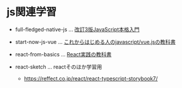 # js関連学習
- full-fledged-native-js ... [改訂3版JavaScript本格入門](https://www.amazon.co.jp/%E6%94%B9%E8%A8%823%E7%89%88JavaScript%E6%9C%AC%E6%A0%BC%E5%85%A5%E9%96%80-%EF%BD%9E%E3%83%A2%E3%83%80%E3%83%B3%E3%82%B9%E3%82%BF%E3%82%A4%E3%83%AB%E3%81%AB%E3%82%88%E3%82%8B%E5%9F%BA%E7%A4%8E%E3%81%8B%E3%82%89%E7%8F%BE%E5%A0%B4%E3%81%A7%E3%81%AE%E5%BF%9C%E7%94%A8%E3%81%BE%E3%81%A7-%E5%B1%B1%E7%94%B0-%E7%A5%A5%E5%AF%9B/dp/4297132885/ref=pd_lpo_sccl_1/357-2208643-3997742?pd_rd_w=rv6NM&content-id=amzn1.sym.d769922e-188a-40cc-a180-3315f856e8d6&pf_rd_p=d769922e-188a-40cc-a180-3315f856e8d6&pf_rd_r=A95DRJWRQZMW16CMQS4S&pd_rd_wg=sJuNw&pd_rd_r=3659f0bd-ca7d-46fb-af32-188722c33169&pd_rd_i=4297132885&psc=1)
- start-now-js-vue ... [ これからはじめる人のjavascript/vue.jsの教科書](https://www.amazon.co.jp/%E6%94%B9%E8%A8%823%E7%89%88JavaScript%E6%9C%AC%E6%A0%BC%E5%85%A5%E9%96%80-%EF%BD%9E%E3%83%A2%E3%83%80%E3%83%B3%E3%82%B9%E3%82%BF%E3%82%A4%E3%83%AB%E3%81%AB%E3%82%88%E3%82%8B%E5%9F%BA%E7%A4%8E%E3%81%8B%E3%82%89%E7%8F%BE%E5%A0%B4%E3%81%A7%E3%81%AE%E5%BF%9C%E7%94%A8%E3%81%BE%E3%81%A7-%E5%B1%B1%E7%94%B0-%E7%A5%A5%E5%AF%9B/dp/4297132885/ref=pd_lpo_sccl_1/357-2208643-3997742?pd_rd_w=rv6NM&content-id=amzn1.sym.d769922e-188a-40cc-a180-3315f856e8d6&pf_rd_p=d769922e-188a-40cc-a180-3315f856e8d6&pf_rd_r=A95DRJWRQZMW16CMQS4S&pd_rd_wg=sJuNw&pd_rd_r=3659f0bd-ca7d-46fb-af32-188722c33169&pd_rd_i=4297132885&psc=1)

- react-from-basics ... [React実践の教科書](https://www.amazon.co.jp/%E3%83%A2%E3%83%80%E3%83%B3JavaScript%E3%81%AE%E5%9F%BA%E6%9C%AC%E3%81%8B%E3%82%89%E5%A7%8B%E3%82%81%E3%82%8B-React%E5%AE%9F%E8%B7%B5%E3%81%AE%E6%95%99%E7%A7%91%E6%9B%B8-%E6%9C%80%E6%96%B0ReactHooks%E5%AF%BE%E5%BF%9C-Informatics-IDEA/dp/481561072X)

- react-sketch ... reactそのほか学習用
  - https://reffect.co.jp/react/react-typescript-storybook7/